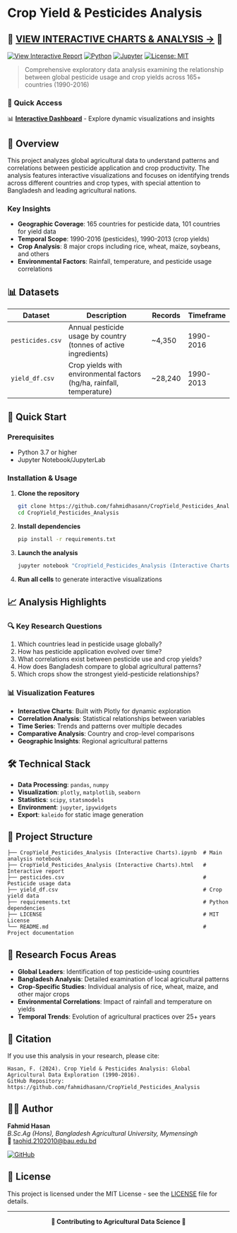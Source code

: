 
# Crop Yield & Pesticides Analysis

## 🌟 **[VIEW INTERACTIVE CHARTS & ANALYSIS →](https://fahmidhasann.github.io/CropYield-Pesticides-Analysis/)** 🌟

[![View Interactive Report](https://img.shields.io/badge/View-Interactive%20Report-blue?style=for-the-badge)](https://fahmidhasann.github.io/CropYield_Pesticides_Analysis/CropYield_Pesticides_Analysis%20(Interactive%20Charts).html)
[![Python](https://img.shields.io/badge/Python-3.7+-blue.svg)](https://python.org)
[![Jupyter](https://img.shields.io/badge/Jupyter-Notebook-orange.svg)](https://jupyter.org)
[![License: MIT](https://img.shields.io/badge/License-MIT-yellow.svg)](https://opensource.org/licenses/MIT)

> Comprehensive exploratory data analysis examining the relationship between global pesticide usage and crop yields across 165+ countries (1990-2016)

### 🎯 **Quick Access**
📊 **[Interactive Dashboard](https://fahmidhasann.github.io/CropYield_Pesticides_Analysis/CropYield_Pesticides_Analysis%20(Interactive%20Charts).html)** - Explore dynamic visualizations and insights

## 🌾 Overview

This project analyzes global agricultural data to understand patterns and correlations between pesticide application and crop productivity. The analysis features interactive visualizations and focuses on identifying trends across different countries and crop types, with special attention to Bangladesh and leading agricultural nations.

### Key Insights
- **Geographic Coverage**: 165 countries for pesticide data, 101 countries for yield data
- **Temporal Scope**: 1990-2016 (pesticides), 1990-2013 (crop yields)
- **Crop Analysis**: 8 major crops including rice, wheat, maize, soybeans, and others
- **Environmental Factors**: Rainfall, temperature, and pesticide usage correlations

## 📊 Datasets

| Dataset | Description | Records | Timeframe |
|---------|-------------|---------|-----------|
| `pesticides.csv` | Annual pesticide usage by country (tonnes of active ingredients) | ~4,350 | 1990-2016 |
| `yield_df.csv` | Crop yields with environmental factors (hg/ha, rainfall, temperature) | ~28,240 | 1990-2013 |

## 🚀 Quick Start

### Prerequisites
- Python 3.7 or higher
- Jupyter Notebook/JupyterLab

### Installation & Usage

1. **Clone the repository**
   ```bash
   git clone https://github.com/fahmidhasann/CropYield_Pesticides_Analysis.git
   cd CropYield_Pesticides_Analysis
   ```

2. **Install dependencies**
   ```bash
   pip install -r requirements.txt
   ```

3. **Launch the analysis**
   ```bash
   jupyter notebook "CropYield_Pesticides_Analysis (Interactive Charts).ipynb"
   ```

4. **Run all cells** to generate interactive visualizations

## 📈 Analysis Highlights

### 🔍 Key Research Questions
1. Which countries lead in pesticide usage globally?
2. How has pesticide application evolved over time?
3. What correlations exist between pesticide use and crop yields?
4. How does Bangladesh compare to global agricultural patterns?
5. Which crops show the strongest yield-pesticide relationships?

### 📊 Visualization Features
- **Interactive Charts**: Built with Plotly for dynamic exploration
- **Correlation Analysis**: Statistical relationships between variables
- **Time Series**: Trends and patterns over multiple decades
- **Comparative Analysis**: Country and crop-level comparisons
- **Geographic Insights**: Regional agricultural patterns

## 🛠️ Technical Stack

- **Data Processing**: `pandas`, `numpy`
- **Visualization**: `plotly`, `matplotlib`, `seaborn`
- **Statistics**: `scipy`, `statsmodels`
- **Environment**: `jupyter`, `ipywidgets`
- **Export**: `kaleido` for static image generation

## 📁 Project Structure

```
├── CropYield_Pesticides_Analysis (Interactive Charts).ipynb  # Main analysis notebook
├── CropYield_Pesticides_Analysis (Interactive Charts).html   # Interactive report
├── pesticides.csv                                            # Pesticide usage data
├── yield_df.csv                                              # Crop yield data
├── requirements.txt                                          # Python dependencies
├── LICENSE                                                   # MIT License
└── README.md                                                 # Project documentation
```

## 🎯 Research Focus Areas

- **Global Leaders**: Identification of top pesticide-using countries
- **Bangladesh Analysis**: Detailed examination of local agricultural patterns
- **Crop-Specific Studies**: Individual analysis of rice, wheat, maize, and other major crops
- **Environmental Correlations**: Impact of rainfall and temperature on yields
- **Temporal Trends**: Evolution of agricultural practices over 25+ years

## 📝 Citation

If you use this analysis in your research, please cite:

```
Hasan, F. (2024). Crop Yield & Pesticides Analysis: Global Agricultural Data Exploration (1990-2016). 
GitHub Repository: https://github.com/fahmidhasann/CropYield_Pesticides_Analysis
```

## 👨‍🎓 Author

**Fahmid Hasan**  
*B.Sc.Ag (Hons), Bangladesh Agricultural University, Mymensingh*  
📧 [taohid.2102010@bau.edu.bd](mailto:taohid.2102010@bau.edu.bd)

[![GitHub](https://img.shields.io/badge/GitHub-fahmidhasann-black?style=flat&logo=github)](https://github.com/fahmidhasann)

## 📄 License

This project is licensed under the MIT License - see the [LICENSE](LICENSE) file for details.

---

<div align="center">
  <strong>🌱 Contributing to Agricultural Data Science 🌱</strong>
</div>

